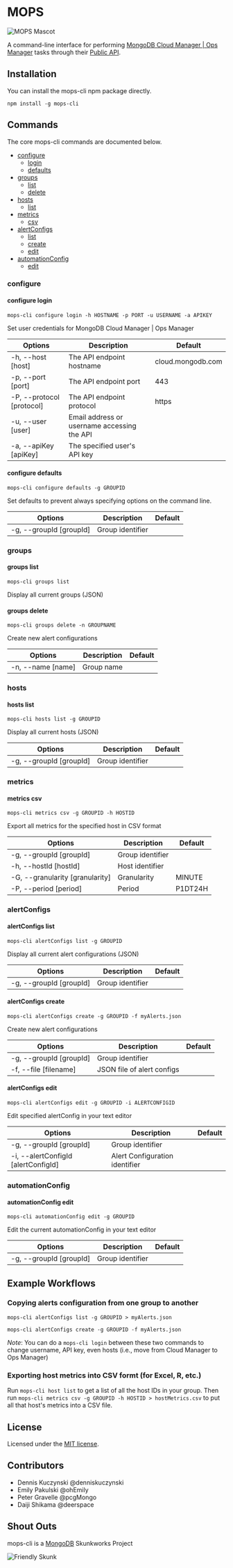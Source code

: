 # MOPS

![MOPS Mascot](http://s17.postimg.org/5xdvcqdgv/Screen_Shot_2015_07_22_at_12_13_57_PM.png)


A command-line interface for performing [MongoDB Cloud Manager | Ops Manager](https://cloud.mongodb.com) tasks through their [Public API](http://mms.mongodb.com/help/core/api/).

## Installation

You can install the mops-cli npm package directly.

`npm install -g mops-cli`


## Commands

The core mops-cli commands are documented below.

* [configure](#configure)
  * [login](#configure-login)
  * [defaults](#configure-defaults)
* [groups](#groups)
  * [list](#groups-list)
  * [delete](#groups-delete)
* [hosts](#hosts)
  * [list](#hosts-list)
* [metrics](#metrics)
  * [csv](#metrics-csv)
* [alertConfigs](#alertConfigs)
  * [list](#alertConfigs-list)
  * [create](#alertConfigs-create)
  * [edit](#alertConfigs-edit)
* [automationConfig](#automationConfig)
  * [edit](#automationConfig-edit)

### configure

#### configure login
`mops-cli configure login -h HOSTNAME -p PORT -u USERNAME -a APIKEY`

Set user credentials for MongoDB Cloud Manager | Ops Manager

| Options               | Description                                          | Default           |
| ----------------------|------------------------------------------------------|-------------------|
| -h, --host [host]     | The API endpoint hostname | cloud.mongodb.com |
| -p, --port [port]     | The API endpoint port | 443 |
| -P, --protocol [protocol]     | The API endpoint protocol | https |
| -u, --user [user]     | Email address or username accessing the API          |                   |
| -a, --apiKey [apiKey] | The specified user's API key                         |                   |

#### configure defaults
`mops-cli configure defaults -g GROUPID`

Set defaults to prevent always specifying options on the command line.

| Options               | Description                                          | Default           |
| ----------------------|------------------------------------------------------|-------------------|
| -g, --groupId [groupId] | Group identifier                         |                   |

### groups

#### groups list
`mops-cli groups list`

Display all current groups (JSON)

#### groups delete
`mops-cli groups delete -n GROUPNAME`

Create new alert configurations

| Options                 | Description                                          | Default           |
| ------------------------|------------------------------------------------------|-------------------|
| -n, --name [name] | Group name                                     |        |

### hosts

#### hosts list
`mops-cli hosts list -g GROUPID`

Display all current hosts (JSON)

| Options                 | Description                                          | Default           |
| ------------------------|------------------------------------------------------|-------------------|
| -g, --groupId [groupId] | Group identifier                                     |                   |


### metrics

#### metrics csv
`mops-cli metrics csv -g GROUPID -h HOSTID`

Export all metrics for the specified host in CSV format

| Options                 | Description                                          | Default           |
| ------------------------|------------------------------------------------------|-------------------|
| -g, --groupId [groupId] | Group identifier                                     |                   |
| -h, --hostId [hostId]   | Host identifier                                      |                   |
| -G, --granularity [granularity]   | Granularity                                | MINUTE            |
| -P, --period [period]   | Period                                               | P1DT24H           |

### alertConfigs

#### alertConfigs list
`mops-cli alertConfigs list -g GROUPID`

Display all current alert configurations (JSON)

| Options                 | Description                                          | Default           |
| ------------------------|------------------------------------------------------|-------------------|
| -g, --groupId [groupId] | Group identifier                                     |                   |

#### alertConfigs create
`mops-cli alertConfigs create -g GROUPID -f myAlerts.json`

Create new alert configurations

| Options                 | Description                                          | Default           |
| ------------------------|------------------------------------------------------|-------------------|
| -g, --groupId [groupId] | Group identifier                                     |                   |
| -f, --file [filename]   | JSON file of alert configs                           |                   |

#### alertConfigs edit
`mops-cli alertConfigs edit -g GROUPID -i ALERTCONFIGID`

Edit specified alertConfig in your text editor

| Options                 | Description                                          | Default           |
| ------------------------|------------------------------------------------------|-------------------|
| -g, --groupId [groupId] | Group identifier                                     |                   |
| -i, --alertConfigId [alertConfigId]| Alert Configuration identifier            |                   |

### automationConfig

#### automationConfig edit
`mops-cli automationConfig edit -g GROUPID`

Edit the current automationConfig in your text editor

| Options                 | Description                                          | Default           |
| ------------------------|------------------------------------------------------|-------------------|
| -g, --groupId [groupId] | Group identifier                                     |                   |


## Example Workflows

### Copying alerts configuration from one group to another
`mops-cli alertConfigs list -g GROUPID > myAlerts.json`

`mops-cli alertConfigs create -g GROUPID -f myAlerts.json`

*Note*: You can do a `mops-cli login` between these two commands to change username, API key, even hosts (i.e., move from Cloud Manager to Ops Manager)

### Exporting host metrics into CSV formt (for Excel, R, etc.)
Run `mops-cli host list` to get a list of all the host IDs in your group.
Then run `mops-cli metrics csv -g GROUPID -h HOSTID > hostMetrics.csv` to put all that host's metrics into a CSV file.


## License
Licensed under the [MIT license](LICENSE-MIT "MIT License").


## Contributors
* Dennis Kuczynski @denniskuczynski
* Emily Pakulski @ohEmily
* Peter Gravelle @pcgMongo
* Daiji Shikama @deerspace

## Shout Outs

mops-cli is a [MongoDB](http://www.mongodb.com) Skunkworks Project


![Friendly Skunk](http://s12.postimg.org/fxmtcosx9/skunkworks2.jpg)
